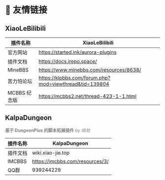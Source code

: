 # 🔗 友情链接

## XiaoLeBilibili

| 插件名称      | XiaoLeBilibili                                         |
|-----------|--------------------------------------------------------|
| 官方网站      | https://started.ink/aurora-plugins                     |
| 插件文档      | https://docs.irepo.space/                              |
| MineBBS   | https://www.minebbs.com/resources/8638/                |
| 苦力怕论坛     | https://klpbbs.com/forum.php?mod=viewthread&tid=139804 |
| MCBBS 纪念版 | https://mcbbs2.net/thread-423-1-1.html                 |

## KalpaDungeon

**<font color=gray>基于 DungeonPlus 的脚本拓展插件</font>** _<font color=gray>by 晓劫</font>_

| 插件名称   | KalpaDungeon                    |
|--------|---------------------------------|
| 插件文档   | wiki.xiao-jie.top               |
| IMCBBS | https://imcbbs.com/resources/3/ |
| QQ群    | 939244229                       |